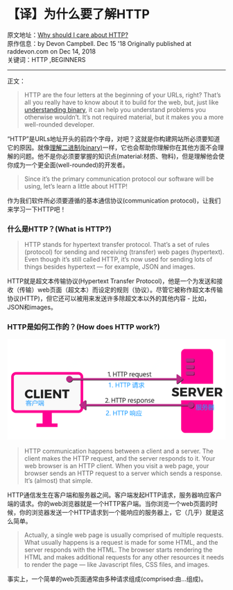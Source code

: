 # 【译】为什么要了解HTTP
原文地址：[Why should I care about HTTP?](https://dev.to/raddevon/why-should-i-care-about-http-2em3)  
原作信息：by Devon Campbell. Dec 15 '18 Originally published at raddevon.com on Dec 14, 2018  
关键词：HTTP ,BEGINNERS
***
正文：  
> HTTP are the four letters at the beginning of your URLs, right? That’s all you really have to know about it to build for the web, but, just like [understanding binary](https://raddevon.com/articles/the-basics-of-binary-and-other-number-systems-for-web-developers/), it can help you understand problems you otherwise wouldn’t. It’s not required material, but it makes you a more well-rounded developer.  

“HTTP”是URLs地址开头的前四个字母，对吧？这就是你构建网站所必须要知道它的原因。就像[理解二进制(binary)](https://raddevon.com/articles/the-basics-of-binary-and-other-number-systems-for-web-developers/)一样，它也会帮助你理解你在其他方面不会理解的问题。他不是你必须要掌握的知识点(material:材质、物料)，但是理解他会使你成为一个更全面(well-rounded)的开发者。

> Since it’s the primary communication protocol our software will be using, let’s learn a little about HTTP!

作为我们软件所必须要遵循的基本通信协议(communication protocol)，让我们来学习一下HTTP吧！

### 什么是HTTP？(What is HTTP?)
> HTTP stands for hypertext transfer protocol. That’s a set of rules (protocol) for sending and receiving (transfer) web pages (hypertext). Even though it’s still called HTTP, it’s now used for sending lots of things besides hypertext — for example, JSON and images.

HTTP就是超文本传输协议(Hypertext Transfer Protocol)，他是一个为发送和接收（传输）web页面（超文本）而设定的规则（协议）。尽管它被称作超文本传输协议(HTTP)，但它还可以被用来发送许多除超文本以外的其他内容 - 比如，JSON和images。

### HTTP是如何工作的？(How does HTTP work?)
![HTTP是如何工作的？](./images/http-flowchart.png)

> HTTP communication happens between a client and a server. The client makes the HTTP request, and the server responds to it. Your web browser is an HTTP client. When you visit a web page, your browser sends an HTTP request to a server which sends a response. It’s (almost) that simple.

HTTP通信发生在客户端和服务器之间。客户端发起HTTP请求，服务器响应客户端的请求。你的web浏览器就是一个HTTP客户端。当你浏览一个web页面的时候，你的浏览器发送一个HTTP请求到一个能响应的服务器上，它（几乎）就是这么简单。

> Actually, a single web page is usually comprised of multiple requests. What usually happens is a request is made for some HTML, and the server responds with the HTML. The browser starts rendering the HTML and makes additional requests for any other resources it needs to render the page — like Javascript files, CSS files, and images.

事实上，一个简单的web页面通常由多种请求组成(comprised:由...组成)。